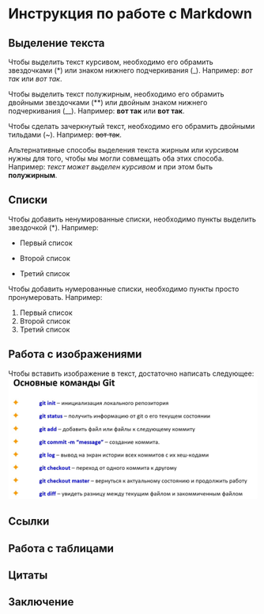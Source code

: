 # Инструкция по работе с Markdown

## Выделение текста

Чтобы выделить текст курсивом, необходимо его обрамить звездочками (*) или знаком нижнего подчеркивания (_). Например: *вот так* или _вот так_.

Чтобы выделить текст полужирным, необходимо его обрамить двойными звездочками (**) или двойным знаком нижнего подчеркивания (__). Например: **вот так** или __вот так__.

Чтобы сделать зачеркнутый текст, необходимо его обрамить двойными тильдами (~). Например: ~~вот так~~.

Альтернативные способы выделения текста жирным или курсивом нужны для того, чтобы мы могли совмещать оба этих способа. Например: _текст может выделен курсивом_ и при этом быть **полужирным**.

## Списки

Чтобы добавить ненумированные списки, необходимо пункты выделить звездочкой (*). Например:

* Первый список

* Второй список

* Третий список

Чтобы добавить нумерованные списки, необходимо пункты просто пронумеровать. Например:

1. Первый список
2. Второй список
3. Третий список

## Работа с изображениями

Чтобы вставить изображение в текст, достаточно написать следующее: 
![Основные команды Git!](Command%20Git.jpg)

## Ссылки

## Работа с таблицами

## Цитаты

## Заключение











